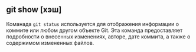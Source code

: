 ## git show [хэш]

Команада `git status` используется для отображения информации о коммите или любом другом объекте Git. Эта команда предоставляет подробности о внесенных изменениях, авторе, дате коммита, а также о содержимом измененных файлов.
